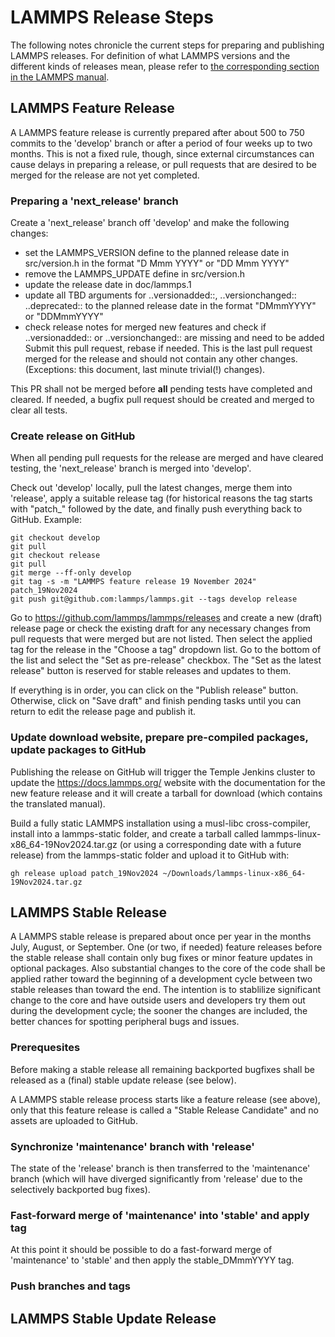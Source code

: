 # LAMMPS Release Steps

The following notes chronicle the current steps for preparing and publishing LAMMPS releases.  For
definition of what LAMMPS versions and the different kinds of releases mean, please refer to [the
corresponding section in the LAMMPS manual](https://docs.lammps.org/Manual_version.html).

## LAMMPS Feature Release

A LAMMPS feature release is currently prepared after about 500 to 750 commits to the 'develop'
branch or after a period of four weeks up to two months.  This is not a fixed rule, though, since
external circumstances can cause delays in preparing a release, or pull requests that are desired to
be merged for the release are not yet completed.

### Preparing a 'next\_release' branch

Create a 'next\_release' branch off 'develop' and make the following changes:

- set the LAMMPS\_VERSION define to the planned release date in src/version.h in the format
  "D Mmm YYYY" or "DD Mmm YYYY"
- remove the LAMMPS\_UPDATE define in src/version.h
- update the release date in doc/lammps.1
- update all TBD arguments for ..versionadded::, ..versionchanged:: ..deprecated:: to the
  planned release date in the format "DMmmYYYY" or "DDMmmYYYY"
- check release notes for merged new features and check if ..versionadded:: or ..versionchanged::
  are missing and need to be added
Submit this pull request, rebase if needed.  This is the last pull request merged for the release
and should not contain any other changes. (Exceptions: this document, last minute trivial(!) changes).

This PR shall not be merged before **all** pending tests have completed and cleared. If needed, a
bugfix pull request should be created and merged to clear all tests.

### Create release on GitHub

When all pending pull requests for the release are merged and have cleared testing, the
'next\_release' branch is merged into 'develop'.

Check out 'develop' locally, pull the latest changes, merge them into 'release', apply a suitable
release tag (for historical reasons the tag starts with "patch_" followed by the date, and finally
push everything back to GitHub. Example:

```
git checkout develop
git pull
git checkout release
git pull
git merge --ff-only develop
git tag -s -m "LAMMPS feature release 19 November 2024" patch_19Nov2024
git push git@github.com:lammps/lammps.git --tags develop release
```

Go to https://github.com/lammps/lammps/releases and create a new (draft) release page or check the
existing draft for any necessary changes from pull requests that were merged but are not listed.
Then select the applied tag for the release in the "Choose a tag" dropdown list. Go to the bottom of
the list and select the "Set as pre-release" checkbox.  The "Set as the latest release" button is
reserved for stable releases and updates to them.

If everything is in order, you can click on the "Publish release" button.  Otherwise, click on "Save
draft" and finish pending tasks until you can return to edit the release page and publish it.

### Update download website, prepare pre-compiled packages, update packages to GitHub

Publishing the release on GitHub will trigger the Temple Jenkins cluster to update
the https://docs.lammps.org/ website with the documentation for the new feature release
and it will create a tarball for download (which contains the translated manual).

Build a fully static LAMMPS installation using a musl-libc cross-compiler, install into a
lammps-static folder, and create a tarball called lammps-linux-x86_64-19Nov2024.tar.gz (or using a
corresponding date with a future release) from the lammps-static folder and upload it to GitHub
with:

```
gh release upload patch_19Nov2024 ~/Downloads/lammps-linux-x86_64-19Nov2024.tar.gz
```


## LAMMPS Stable Release

A LAMMPS stable release is prepared about once per year in the months July, August, or September.
One (or two, if needed) feature releases before the stable release shall contain only bug fixes
or minor feature updates in optional packages.  Also substantial changes to the core of the code
shall be applied rather toward the beginning of a development cycle between two stable releases
than toward the end.  The intention is to stablilize significant change to the core and have
outside users and developers try them out during the development cycle; the sooner the changes
are included, the better chances for spotting peripheral bugs and issues.

### Prerequesites

Before making a stable release all remaining backported bugfixes shall be released as a (final)
stable update release (see below).

A LAMMPS stable release process starts like a feature release (see above), only that this feature
release is called a "Stable Release Candidate" and no assets are uploaded to GitHub.

### Synchronize 'maintenance' branch with 'release'

The state of the 'release' branch is then transferred to the 'maintenance' branch (which will
have diverged significantly from 'release' due to the selectively backported bug fixes).

### Fast-forward merge of 'maintenance' into 'stable' and apply tag

At this point it should be possible to do a fast-forward merge of 'maintenance' to 'stable'
and then apply the stable\_DMmmYYYY tag.

### Push branches and tags



## LAMMPS Stable Update Release
